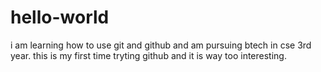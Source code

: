 # hello-world
i am learning how to use git and github and am pursuing btech in cse 3rd year.
this is my first time tryting github and it is way too interesting.
